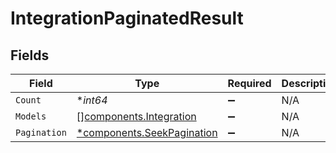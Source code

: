 # IntegrationPaginatedResult


## Fields

| Field                                                                   | Type                                                                    | Required                                                                | Description                                                             |
| ----------------------------------------------------------------------- | ----------------------------------------------------------------------- | ----------------------------------------------------------------------- | ----------------------------------------------------------------------- |
| `Count`                                                                 | **int64*                                                                | :heavy_minus_sign:                                                      | N/A                                                                     |
| `Models`                                                                | [][components.Integration](../../models/components/integration.md)      | :heavy_minus_sign:                                                      | N/A                                                                     |
| `Pagination`                                                            | [*components.SeekPagination](../../models/components/seekpagination.md) | :heavy_minus_sign:                                                      | N/A                                                                     |